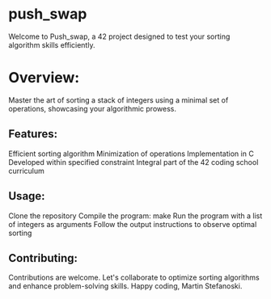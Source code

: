 # push_swap

Welcome to Push_swap, a 42 project designed to test your sorting algorithm skills efficiently.

# Overview:

Master the art of sorting a stack of integers using a minimal set of operations, showcasing your algorithmic prowess.

## Features:

   Efficient sorting algorithm
   Minimization of operations
   Implementation in C
   Developed within specified constraint
   Integral part of the 42 coding school curriculum

## Usage:

   Clone the repository
   Compile the program: make
   Run the program with a list of integers as arguments
   Follow the output instructions to observe optimal sorting

## Contributing:

Contributions are welcome. Let's collaborate to optimize sorting algorithms and enhance problem-solving skills.
Happy coding, Martin Stefanoski.
